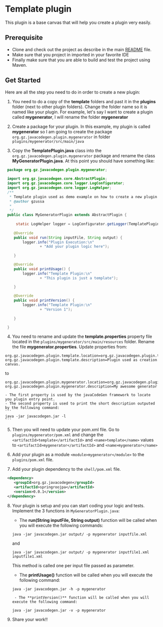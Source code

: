 # Template plugin

This plugin is a base canvas that will help you create a plugin very easily.

## Prerequisite

- Clone and check out the project as describe in the main [README](https://github.com/gzussa/javacodegen) file.
- Make sure that you project in imported in your favorite IDE
- Finally make sure that you are able to build and test the project using Maven.

## Get Started
Here are all the step you need to do in order to create a new plugin:
1. You need to do a copy of the **template** folders and past it in the **plugins** folder (next to other plugin folders). Change the folder name so it is named like your plugin. For example, let's say I want to create a plugin called **mygenerator**, I will rename the folder **mygenerator**

2. Create a package for your plugin. In this example, my plugin is called **mygenerator** so I am going to create the package `org.gz.javacodegen.plugin.mygenerator` in folder `plugins/mygenerator/src/main/java`

3. Copy the **TemplatePlugin.java** class into the `org.gz.javacodegen.plugin.mygenerator` package and rename the class **MyGeneratorPlugin.java**. At this point you should have something like:
```java
 package org.gz.javacodegen.plugin.mygenerator;
 
 import org.gz.javacodegen.core.AbstractPlugin;
 import org.gz.javacodegen.core.logger.LogConfigurator;
 import org.gz.javacodegen.core.logger.LogHelper;
 /**
  * Template plugin used as demo example on how to create a new plugin
  * @author gzussa
  *
  */
 public class MyGeneratorPlugin extends AbstractPlugin { 
 	 
	 static LogHelper logger = LogConfigurator.getLogger(TemplatePlugin.class.getName()); 
 
 	@Override
 	public void run(String inputFile, String output) {
 		logger.info("Plugin Execution:\n"
 				+ "Add your plugin logic here");
 		 
	}

	@Override
	public void printUsage() {
		logger.info("Template Plugin:\n"
				+ "This plugin is just a template");
		
	}

	@Override
	public void printVersion() {
		logger.info("Template Plugin:\n"
				+ "Version 1");
		
	}

 }
```

4. You need to rename and update the **template.properties** property file located in the `plugins/mygenerator/src/main/resources` folder. Rename the file **mygenerator.properties**.
Update properties from:
```
org.gz.javacodegen.plugin.template.location=org.gz.javacodegen.plugin.template.TemplatePlugin
org.gz.javacodegen.plugin.template.description=Plugin used as creation canvas.
```
to
```
org.gz.javacodegen.plugin.mygenerator.location=org.gz.javacodegen.plugin.mygenerator.MyGeneratorPlugin
org.gz.javacodegen.plugin.mygenerator.description=My awesome generator
```

	- The first property is used by the javaCodeGen framework to locate you plugin entry point. 
	- The second property is used to print the short description outputed by the following command:
	```
	java -jar javacodegen.jar -l
	```

5. Then you will need to update your pom.xml file. Go to `plugins/mygenerator/pom.xml` and change the `<artifactId>template</artifactId>` and `<name>template</name>` values to `<artifactId>mygenerator</artifactId>` and `<name>mygenerator</name>`

6. Add your plugin as a module `<module>mygenerator</module>` to the `plugins/pom.xml` file.

7. Add your plugin dependency to the `shell/pom.xml` file.
```xml
 <dependency>
	<groupId>org.gz.javacodegen</groupId>
	<artifactId>springroojpa</artifactId>
	<version>0.0.1</version>			
 </dependency>
```
8. Your plugin is setup and you can start coding your logic and tests. Implement the 3 functions in `MyGeneratorPlugin.java`:

	- The **run(String inputFile, String output)** function will be called when you will execute the following commands:

	```
	java -jar javacodegen.jar output/ -p mygenerator inputfile.xml
	```
	and
	```
	java -jar javacodegen.jar output/ -p mygenerator inputfile1.xml inputfile1.xml
	```

	This method is called one per input file passed as parameter.

	- The **printUsage()** function will be called when you will execute the following command:
	```
	java -jar javacodegen.jar -h -p mygenerator
	```

		- The **printVersion()** function will be called when you will execute the following command:
	```
	java -jar javacodegen.jar -v -p mygenerator
	```

9. Share your work!!
